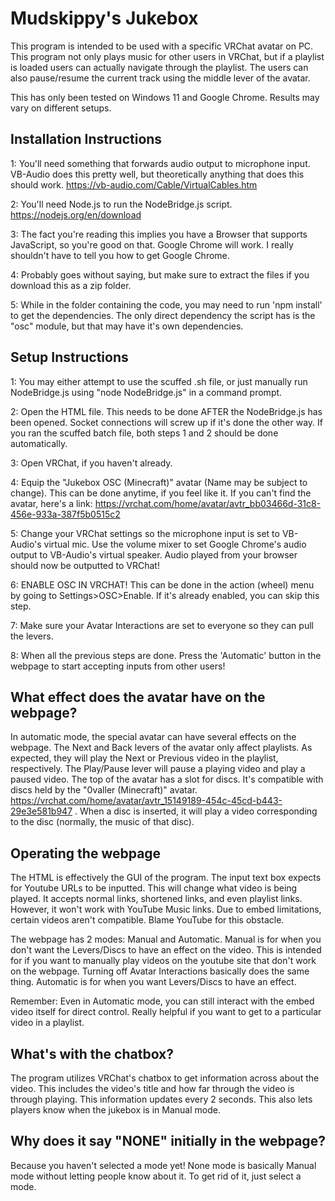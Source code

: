 # Mudskippy's Jukebox

This program is intended to be used with a specific VRChat avatar on PC. This program not only plays music for other users in VRChat, but if a playlist is loaded users can actually navigate through the playlist. The users can also pause/resume the current track using the middle lever of the avatar.

This has only been tested on Windows 11 and Google Chrome. Results may vary on different setups.

## Installation Instructions
1: You'll need something that forwards audio output to microphone input. VB-Audio does this pretty well, but theoretically anything that does this should work. https://vb-audio.com/Cable/VirtualCables.htm

2: You'll need Node.js to run the NodeBridge.js script. https://nodejs.org/en/download

3: The fact you're reading this implies you have a Browser that supports JavaScript, so you're good on that. Google Chrome will work. I really shouldn't have to tell you how to get Google Chrome.

4: Probably goes without saying, but make sure to extract the files if you download this as a zip folder.

5: While in the folder containing the code, you may need to run 'npm install' to get the dependencies. The only direct dependency the script has is the "osc" module, but that may have it's own dependencies.

## Setup Instructions
1: You may either attempt to use the scuffed .sh file, or just manually run NodeBridge.js using "node NodeBridge.js" in a command prompt.

2: Open the HTML file. This needs to be done AFTER the NodeBridge.js has been opened. Socket connections will screw up if it's done the other way. If you ran the scuffed batch file, both steps 1 and 2 should be done automatically.

3: Open VRChat, if you haven't already.

4: Equip the "Jukebox OSC (Minecraft)" avatar (Name may be subject to change). This can be done anytime, if you feel like it. If you can't find the avatar, here's a link: https://vrchat.com/home/avatar/avtr_bb03466d-31c8-456e-933a-387f5b0515c2

5: Change your VRChat settings so the microphone input is set to VB-Audio's virtual mic. Use the volume mixer to set Google Chrome's audio output to VB-Audio's virtual speaker. Audio played from your browser should now be outputted to VRChat!

6: ENABLE OSC IN VRCHAT! This can be done in the action (wheel) menu by going to Settings>OSC>Enable. If it's already enabled, you can skip this step.

7: Make sure your Avatar Interactions are set to everyone so they can pull the levers.

8: When all the previous steps are done. Press the 'Automatic' button in the webpage to start accepting inputs from other users!

## What effect does the avatar have on the webpage?
In automatic mode, the special avatar can have several effects on the webpage. The Next and Back levers of the avatar only affect playlists. As expected, they will play the Next or Previous video in the playlist, respectively. The Play/Pause lever will pause a playing video and play a paused video. The top of the avatar has a slot for discs. It's compatible with discs held by the "0valler (Minecraft)" avatar. https://vrchat.com/home/avatar/avtr_15149189-454c-45cd-b443-29e3e581b947 . When a disc is inserted, it will play a video corresponding to the disc (normally, the music of that disc).

## Operating the webpage
The HTML is effectively the GUI of the program. The input text box expects for Youtube URLs to be inputted. This will change what video is being played. It accepts normal links, shortened links, and even playlist links. However, it won't work with YouTube Music links. Due to embed limitations, certain videos aren't compatible. Blame YouTube for this obstacle.

The webpage has 2 modes: Manual and Automatic. Manual is for when you don't want the Levers/Discs to have an effect on the video. This is intended for if you want to manually play videos on the youtube site that don't work on the webpage. Turning off Avatar Interactions basically does the same thing. Automatic is for when you want Levers/Discs to have an effect.

Remember: Even in Automatic mode, you can still interact with the embed video itself for direct control. Really helpful if you want to get to a particular video in a playlist.

## What's with the chatbox?
The program utilizes VRChat's chatbox to get information across about the video. This includes the video's title and how far through the video is through playing. This information updates every 2 seconds. This also lets players know when the jukebox is in Manual mode. 

## Why does it say "NONE" initially in the webpage?
Because you haven't selected a mode yet! None mode is basically Manual mode without letting people know about it. To get rid of it, just select a mode.


